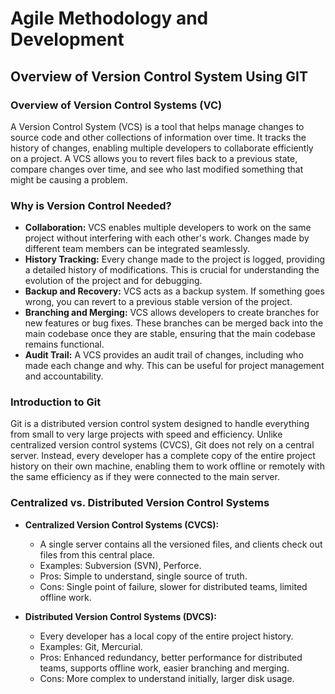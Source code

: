 # Agile Methodology and Development

## Overview of Version Control System Using GIT

### Overview of Version Control Systems (VC)
A Version Control System (VCS) is a tool that helps manage changes to source code and other collections of information over time. It tracks the history of changes, enabling multiple developers to collaborate efficiently on a project. A VCS allows you to revert files back to a previous state, compare changes over time, and see who last modified something that might be causing a problem.

### Why is Version Control Needed?
- **Collaboration:** VCS enables multiple developers to work on the same project without interfering with each other's work. Changes made by different team members can be integrated seamlessly.
- **History Tracking:** Every change made to the project is logged, providing a detailed history of modifications. This is crucial for understanding the evolution of the project and for debugging.
- **Backup and Recovery:** VCS acts as a backup system. If something goes wrong, you can revert to a previous stable version of the project.
- **Branching and Merging:** VCS allows developers to create branches for new features or bug fixes. These branches can be merged back into the main codebase once they are stable, ensuring that the main codebase remains functional.
- **Audit Trail:** A VCS provides an audit trail of changes, including who made each change and why. This can be useful for project management and accountability.

### Introduction to Git
Git is a distributed version control system designed to handle everything from small to very large projects with speed and efficiency. Unlike centralized version control systems (CVCS), Git does not rely on a central server. Instead, every developer has a complete copy of the entire project history on their own machine, enabling them to work offline or remotely with the same efficiency as if they were connected to the main server.

### Centralized vs. Distributed Version Control Systems
- **Centralized Version Control Systems (CVCS):**
  - A single server contains all the versioned files, and clients check out files from this central place.
  - Examples: Subversion (SVN), Perforce.
  - Pros: Simple to understand, single source of truth.
  - Cons: Single point of failure, slower for distributed teams, limited offline work.

- **Distributed Version Control Systems (DVCS):**
  - Every developer has a local copy of the entire project history.
  - Examples: Git, Mercurial.
  - Pros: Enhanced redundancy, better performance for distributed teams, supports offline work, easier branching and merging.
  - Cons: More complex to understand initially, larger disk usage.


